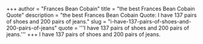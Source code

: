 +++
author = "Frances Bean Cobain"
title = "the best Frances Bean Cobain Quote"
description = "the best Frances Bean Cobain Quote: I have 137 pairs of shoes and 200 pairs of jeans."
slug = "i-have-137-pairs-of-shoes-and-200-pairs-of-jeans"
quote = '''I have 137 pairs of shoes and 200 pairs of jeans.'''
+++
I have 137 pairs of shoes and 200 pairs of jeans.
